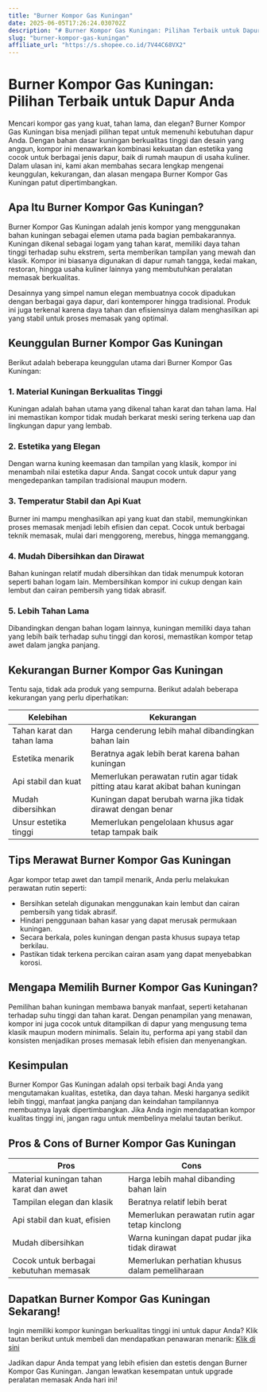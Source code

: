 ```yaml
---
title: "Burner Kompor Gas Kuningan"
date: 2025-06-05T17:26:24.030702Z
description: "# Burner Kompor Gas Kuningan: Pilihan Terbaik untuk Dapur Anda..."
slug: "burner-kompor-gas-kuningan"
affiliate_url: "https://s.shopee.co.id/7V44C68VX2"
---
```

# Burner Kompor Gas Kuningan: Pilihan Terbaik untuk Dapur Anda

Mencari kompor gas yang kuat, tahan lama, dan elegan? Burner Kompor Gas Kuningan bisa menjadi pilihan tepat untuk memenuhi kebutuhan dapur Anda. Dengan bahan dasar kuningan berkualitas tinggi dan desain yang anggun, kompor ini menawarkan kombinasi kekuatan dan estetika yang cocok untuk berbagai jenis dapur, baik di rumah maupun di usaha kuliner. Dalam ulasan ini, kami akan membahas secara lengkap mengenai keunggulan, kekurangan, dan alasan mengapa Burner Kompor Gas Kuningan patut dipertimbangkan.

## Apa Itu Burner Kompor Gas Kuningan?

Burner Kompor Gas Kuningan adalah jenis kompor yang menggunakan bahan kuningan sebagai elemen utama pada bagian pembakarannya. Kuningan dikenal sebagai logam yang tahan karat, memiliki daya tahan tinggi terhadap suhu ekstrem, serta memberikan tampilan yang mewah dan klasik. Kompor ini biasanya digunakan di dapur rumah tangga, kedai makan, restoran, hingga usaha kuliner lainnya yang membutuhkan peralatan memasak berkualitas.

Desainnya yang simpel namun elegan membuatnya cocok dipadukan dengan berbagai gaya dapur, dari kontemporer hingga tradisional. Produk ini juga terkenal karena daya tahan dan efisiensinya dalam menghasilkan api yang stabil untuk proses memasak yang optimal.

## Keunggulan Burner Kompor Gas Kuningan

Berikut adalah beberapa keunggulan utama dari Burner Kompor Gas Kuningan:

### 1. Material Kuningan Berkualitas Tinggi

Kuningan adalah bahan utama yang dikenal tahan karat dan tahan lama. Hal ini memastikan kompor tidak mudah berkarat meski sering terkena uap dan lingkungan dapur yang lembab.

### 2. Estetika yang Elegan

Dengan warna kuning keemasan dan tampilan yang klasik, kompor ini menambah nilai estetika dapur Anda. Sangat cocok untuk dapur yang mengedepankan tampilan tradisional maupun modern.

### 3. Temperatur Stabil dan Api Kuat

Burner ini mampu menghasilkan api yang kuat dan stabil, memungkinkan proses memasak menjadi lebih efisien dan cepat. Cocok untuk berbagai teknik memasak, mulai dari menggoreng, merebus, hingga memanggang.

### 4. Mudah Dibersihkan dan Dirawat

Bahan kuningan relatif mudah dibersihkan dan tidak menumpuk kotoran seperti bahan logam lain. Membersihkan kompor ini cukup dengan kain lembut dan cairan pembersih yang tidak abrasif.

### 5. Lebih Tahan Lama

Dibandingkan dengan bahan logam lainnya, kuningan memiliki daya tahan yang lebih baik terhadap suhu tinggi dan korosi, memastikan kompor tetap awet dalam jangka panjang.

## Kekurangan Burner Kompor Gas Kuningan

Tentu saja, tidak ada produk yang sempurna. Berikut adalah beberapa kekurangan yang perlu diperhatikan:

| Kelebihan | Kekurangan |
|--------------------|-------------------------|
| Tahan karat dan tahan lama | Harga cenderung lebih mahal dibandingkan bahan lain |
| Estetika menarik | Beratnya agak lebih berat karena bahan kuningan |
| Api stabil dan kuat | Memerlukan perawatan rutin agar tidak pitting atau karat akibat bahan kuningan |
| Mudah dibersihkan | Kuningan dapat berubah warna jika tidak dirawat dengan benar |
| Unsur estetika tinggi | Memerlukan pengelolaan khusus agar tetap tampak baik |

## Tips Merawat Burner Kompor Gas Kuningan

Agar kompor tetap awet dan tampil menarik, Anda perlu melakukan perawatan rutin seperti:

- Bersihkan setelah digunakan menggunakan kain lembut dan cairan pembersih yang tidak abrasif.
- Hindari penggunaan bahan kasar yang dapat merusak permukaan kuningan.
- Secara berkala, poles kuningan dengan pasta khusus supaya tetap berkilau.
- Pastikan tidak terkena percikan cairan asam yang dapat menyebabkan korosi.

## Mengapa Memilih Burner Kompor Gas Kuningan?

Pemilihan bahan kuningan membawa banyak manfaat, seperti ketahanan terhadap suhu tinggi dan tahan karat. Dengan penampilan yang menawan, kompor ini juga cocok untuk ditampilkan di dapur yang mengusung tema klasik maupun modern minimalis. Selain itu, performa api yang stabil dan konsisten menjadikan proses memasak lebih efisien dan menyenangkan.

## Kesimpulan

Burner Kompor Gas Kuningan adalah opsi terbaik bagi Anda yang mengutamakan kualitas, estetika, dan daya tahan. Meski harganya sedikit lebih tinggi, manfaat jangka panjang dan keindahan tampilannya membuatnya layak dipertimbangkan. Jika Anda ingin mendapatkan kompor kualitas tinggi ini, jangan ragu untuk membelinya melalui tautan berikut.

## Pros & Cons of Burner Kompor Gas Kuningan

| Pros | Cons |
|----------------------------|------------------------|
| Material kuningan tahan karat dan awet | Harga lebih mahal dibanding bahan lain |
| Tampilan elegan dan klasik | Beratnya relatif lebih berat |
| Api stabil dan kuat, efisien | Memerlukan perawatan rutin agar tetap kinclong |
| Mudah dibersihkan | Warna kuningan dapat pudar jika tidak dirawat |
| Cocok untuk berbagai kebutuhan memasak | Memerlukan perhatian khusus dalam pemeliharaan |

## Dapatkan Burner Kompor Gas Kuningan Sekarang!

Ingin memiliki kompor kuningan berkualitas tinggi ini untuk dapur Anda? Klik tautan berikut untuk membeli dan mendapatkan penawaran menarik: [Klik di sini](https://s.shopee.co.id/7V44C68VX2)

Jadikan dapur Anda tempat yang lebih efisien dan estetis dengan Burner Kompor Gas Kuningan. Jangan lewatkan kesempatan untuk upgrade peralatan memasak Anda hari ini!